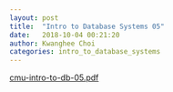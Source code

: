 ```yaml
---
layout: post
title:  "Intro to Database Systems 05"
date:   2018-10-04 00:21:20
author: Kwanghee Choi
categories: intro_to_database_systems
---
```


[cmu-intro-to-db-05.pdf](/assets/pdfs/cmu-intro-to-db-05.pdf)
<div width="100%" style="padding-bottom:130%; display:block; position: relative;">
<object data="/assets/pdfs/cmu-intro-to-db-05.pdf" type="application/pdf" width="100%" height="100%" style="position:absolute;"/>
</div>
